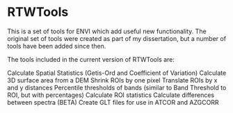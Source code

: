 RTWTools
========

This is a set of tools for ENVI which add useful new functionality. The original set of tools were created as part of my dissertation, but a number of tools have been added since then.

The tools included in the current version of RTWTools are:

Calculate Spatial Statistics (Getis-Ord and Coefficient of Variation)
Calculate 3D surface area from a DEM
Shrink ROIs by one pixel
Translate ROIs by x and y distances
Percentile thresholds of bands (similar to Band Threshold to ROI, but with percentages)
Calculate ROI statistics
Calculate differences between spectra (BETA)
Create GLT files for use in ATCOR and AZGCORR

